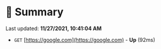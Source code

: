 # 📖 Summary
Last updated: **11/27/2021, 10:41:04 AM**

- `GET` [https://google.com](https://google.com) - **Up** (92ms)
